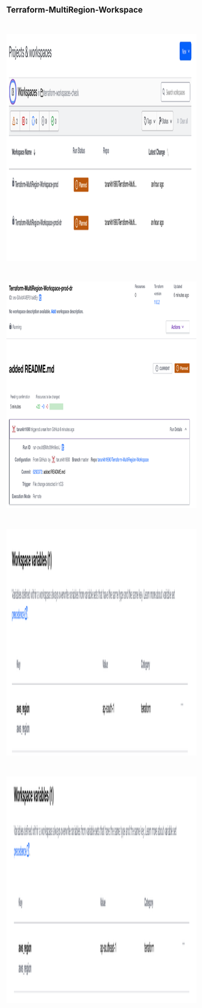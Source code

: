 ## Terraform-MultiRegion-Workspace

<br><br>
<img src = "images/workspace.png" width = 1200 height =600>
<br><br>
<br><br>
<img src = "images/workspace1.png" width = 1200 height =600>
<br><br>
<br><br>
<img src = "images/workspace2.png" width = 1200 height =600>
<br><br>
<br><br>
<img src = "images/workspace3.png" width = 1200 height =600>
<br><br>

